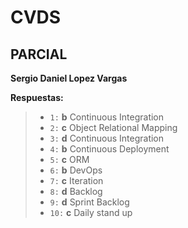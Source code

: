 # CVDS
## PARCIAL
**Sergio Daniel Lopez Vargas**

**Respuestas:**

> * `1:` **b**  Continuous Integration
> * `2:` **c**  Object Relational Mapping
> * `3:` **d** Continuous Integration
> * `4:` **b** Continuous Deployment
> * `5:` **c** ORM
> * `6:` **b** DevOps
> * `7:` **c** Iteration
> * `8:` **d** Backlog
> * `9:` **d** Sprint Backlog
> * `10:` **c** Daily stand up




